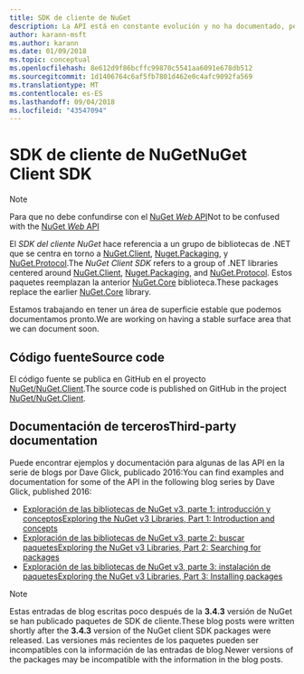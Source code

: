 ```yaml
---
title: SDK de cliente de NuGet
description: La API está en constante evolución y no ha documentado, pero los ejemplos están disponibles en el blog de Dave Glick.
author: karann-msft
ms.author: karann
ms.date: 01/09/2018
ms.topic: conceptual
ms.openlocfilehash: 8e612d9f86bcffc99870c5541aa6091e678db512
ms.sourcegitcommit: 1d1406764c6af5fb7801d462e0c4afc9092fa569
ms.translationtype: MT
ms.contentlocale: es-ES
ms.lasthandoff: 09/04/2018
ms.locfileid: "43547094"
---
```

# <a name="nuget-client-sdk"></a><span data-ttu-id="4bf2a-103">SDK de cliente de NuGet</span><span class="sxs-lookup"><span data-stu-id="4bf2a-103">NuGet Client SDK</span></span>

> [!Note]
> <span data-ttu-id="4bf2a-104">Para que no debe confundirse con el [NuGet *Web* API](https://docs.microsoft.com/en-us/nuget/api/overview)</span><span class="sxs-lookup"><span data-stu-id="4bf2a-104">Not to be confused with the [NuGet *Web* API](https://docs.microsoft.com/en-us/nuget/api/overview)</span></span>

<span data-ttu-id="4bf2a-105">El *SDK del cliente NuGet* hace referencia a un grupo de bibliotecas de .NET que se centra en torno a [NuGet.Client](https://www.nuget.org/packages/NuGet.Client), [Nuget.Packaging](https://www.nuget.org/packages/NuGet.Packaging), y [NuGet.Protocol](https://www.nuget.org/packages/NuGet.Protocol).</span><span class="sxs-lookup"><span data-stu-id="4bf2a-105">The *NuGet Client SDK* refers to a group of .NET libraries centered around [NuGet.Client](https://www.nuget.org/packages/NuGet.Client), [Nuget.Packaging](https://www.nuget.org/packages/NuGet.Packaging), and [NuGet.Protocol](https://www.nuget.org/packages/NuGet.Protocol).</span></span> <span data-ttu-id="4bf2a-106">Estos paquetes reemplazan la anterior [NuGet.Core](https://www.nuget.org/packages/NuGet.Core/) biblioteca.</span><span class="sxs-lookup"><span data-stu-id="4bf2a-106">These packages replace the earlier [NuGet.Core](https://www.nuget.org/packages/NuGet.Core/) library.</span></span>

<span data-ttu-id="4bf2a-107">Estamos trabajando en tener un área de superficie estable que podemos documentamos pronto.</span><span class="sxs-lookup"><span data-stu-id="4bf2a-107">We are working on having a stable surface area that we can document soon.</span></span>

## <a name="source-code"></a><span data-ttu-id="4bf2a-108">Código fuente</span><span class="sxs-lookup"><span data-stu-id="4bf2a-108">Source code</span></span>

<span data-ttu-id="4bf2a-109">El código fuente se publica en GitHub en el proyecto [NuGet/NuGet.Client](https://github.com/NuGet/NuGet.Client).</span><span class="sxs-lookup"><span data-stu-id="4bf2a-109">The source code is published on GitHub in the project [NuGet/NuGet.Client](https://github.com/NuGet/NuGet.Client).</span></span>

## <a name="third-party-documentation"></a><span data-ttu-id="4bf2a-110">Documentación de terceros</span><span class="sxs-lookup"><span data-stu-id="4bf2a-110">Third-party documentation</span></span>

<span data-ttu-id="4bf2a-111">Puede encontrar ejemplos y documentación para algunas de las API en la serie de blogs por Dave Glick, publicado 2016:</span><span class="sxs-lookup"><span data-stu-id="4bf2a-111">You can find examples and documentation for some of the API in the following blog series by Dave Glick, published 2016:</span></span>

- [<span data-ttu-id="4bf2a-112">Exploración de las bibliotecas de NuGet v3, parte 1: introducción y conceptos</span><span class="sxs-lookup"><span data-stu-id="4bf2a-112">Exploring the NuGet v3 Libraries, Part 1: Introduction and concepts</span></span>](http://daveaglick.com/posts/exploring-the-nuget-v3-libraries-part-1)
- [<span data-ttu-id="4bf2a-113">Exploración de las bibliotecas de NuGet v3, parte 2: buscar paquetes</span><span class="sxs-lookup"><span data-stu-id="4bf2a-113">Exploring the NuGet v3 Libraries, Part 2: Searching for packages</span></span>](http://daveaglick.com/posts/exploring-the-nuget-v3-libraries-part-2)
- [<span data-ttu-id="4bf2a-114">Exploración de las bibliotecas de NuGet v3, parte 3: instalación de paquetes</span><span class="sxs-lookup"><span data-stu-id="4bf2a-114">Exploring the NuGet v3 Libraries, Part 3: Installing packages</span></span>](http://daveaglick.com/posts/exploring-the-nuget-v3-libraries-part-3)

> [!Note]
> <span data-ttu-id="4bf2a-115">Estas entradas de blog escritas poco después de la **3.4.3** versión de NuGet se han publicado paquetes de SDK de cliente.</span><span class="sxs-lookup"><span data-stu-id="4bf2a-115">These blog posts were written shortly after the **3.4.3** version of the NuGet client SDK packages were released.</span></span>
> <span data-ttu-id="4bf2a-116">Las versiones más recientes de los paquetes pueden ser incompatibles con la información de las entradas de blog.</span><span class="sxs-lookup"><span data-stu-id="4bf2a-116">Newer versions of the packages may be incompatible with the information in the blog posts.</span></span>
